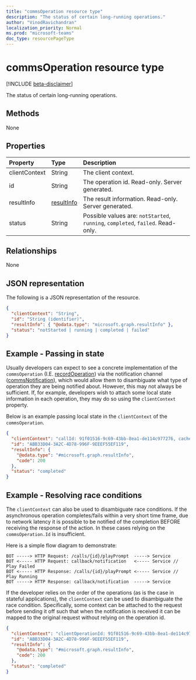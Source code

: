 ```yaml
---
title: "commsOperation resource type"
description: "The status of certain long-running operations."
author: "VinodRavichandran"
localization_priority: Normal
ms.prod: "microsoft-teams"
doc_type: resourcePageType
---
```


# commsOperation resource type

[!INCLUDE [beta-disclaimer](../../includes/beta-disclaimer.md)]

The status of certain long-running operations.

## Methods
None

## Properties

| Property           | Type                        | Description                                                                     |
| :----------------- | :-------------------------- | :-------------------------------------------------------------------------------|
| clientContext      | String                      | The client context.                                                             |
| id                 | String                      | The operation id. Read-only. Server generated.                                  |
| resultInfo         | [resultInfo](resultinfo.md) | The result information. Read-only. Server generated.                            |
| status             | String                      | Possible values are: `notStarted`, `running`, `completed`, `failed`. Read-only. |

## Relationships
None

## JSON representation

The following is a JSON representation of the resource.

<!-- {
  "blockType": "resource",
  "optionalProperties": [

  ],
  "@odata.type": "microsoft.graph.commsOperation"
}-->
```json
{
  "clientContext": "String",
  "id": "String (identifier)",
  "resultInfo": { "@odata.type": "microsoft.graph.resultInfo" },
  "status": "notStarted | running | completed | failed"
}
```


## Example - Passing in state
Usually developers can expect to see a concrete implementation of the `commsOperation` (I.E. [recordOperation](recordOperation.md)) via the notification channel ([commsNotification](commsNotification.md)), which would allow them to disambiguate what type of operation they are being notified about.  However, this may not always be sufficient.  If, for example, developers wish to attach some local state information in each operation, they may do so using the `clientContext` property.

Below is an example passing local state in the `clientContext` of the `commsOperation`.

<!-- {
  "blockType": "example",
  "@odata.type": "microsoft.graph.commsOperation"
}-->
```json
{
  "clientContext": "callId: 91f01516-9c69-43bb-8ea1-de114c977276, cacheInstance: 91f01516-9c69-43bb-8ea1-de114c977276, state: welcome",
  "id": "ABB33D04-3A2C-4D78-996F-9EEEF55EF119",
  "resultInfo": {
    "@odata.type": "#microsoft.graph.resultInfo",
    "code": 200
  },
  "status": "completed"
}
```

## Example - Resolving race conditions

The `clientContext` can also be used to disambiguate race conditions.  If the asynchronous operation completes/fails within a very short time frame, due to network latency it is possible to be notified of the completion BEFORE receiving the response of the action.  In these cases relying on the `commsOperation.Id` is insufficient.

Here is a simple flow diagram to demonstrate:

```
BOT -----> HTTP Request: /calls/{id}/playPrompt  -----> Service
BOT <----- HTTP Request: callback/notification   <----- Service // Play Failed
BOT <----- HTTP Response: /calls/{id}/playPrompt <----- Service // Play Running
BOT -----> HTTP Response: callback/notification  -----> Service
```

If the developer relies on the order of the operations (as is the case in stateful applications), the `clientContext` can be used to disambiguate the race condition.  Specifically, some context can be attached to the request before sending it off such that when the notification is received it can be mapped to the original request without relying on the operation id.

<!-- {
  "blockType": "example",
  "@odata.type": "microsoft.graph.commsOperation"
}-->
```json
{
  "clientContext": "clientOperationId: 91f01516-9c69-43bb-8ea1-de114c977276",
  "id": "ABB33D04-3A2C-4D78-996F-9EEEF55EF119",
  "resultInfo": {
    "@odata.type": "#microsoft.graph.resultInfo",
    "code": 200
  },
  "status": "completed"
}
```

<!-- uuid: 8fcb5dbc-d5aa-4681-8e31-b001d5168d79
2015-10-25 14:57:30 UTC -->
<!--
{
  "type": "#page.annotation",
  "description": "commsOperation resource",
  "keywords": "",
  "section": "documentation",
  "tocPath": "",
  "suppressions": []
}
-->
